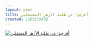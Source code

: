 ```yaml
---
layout: post
title: أفرجوا عن طلبة الأزهر المعتقلين
created: 1169215482
---
```


[![أفرجوا عن طلبة الأزهر المعتقلين](http://img141.imageshack.us/img141/4101/freetrueav7copyzm4.jpg)](http://43arb.info/samdon/modules/news/)
